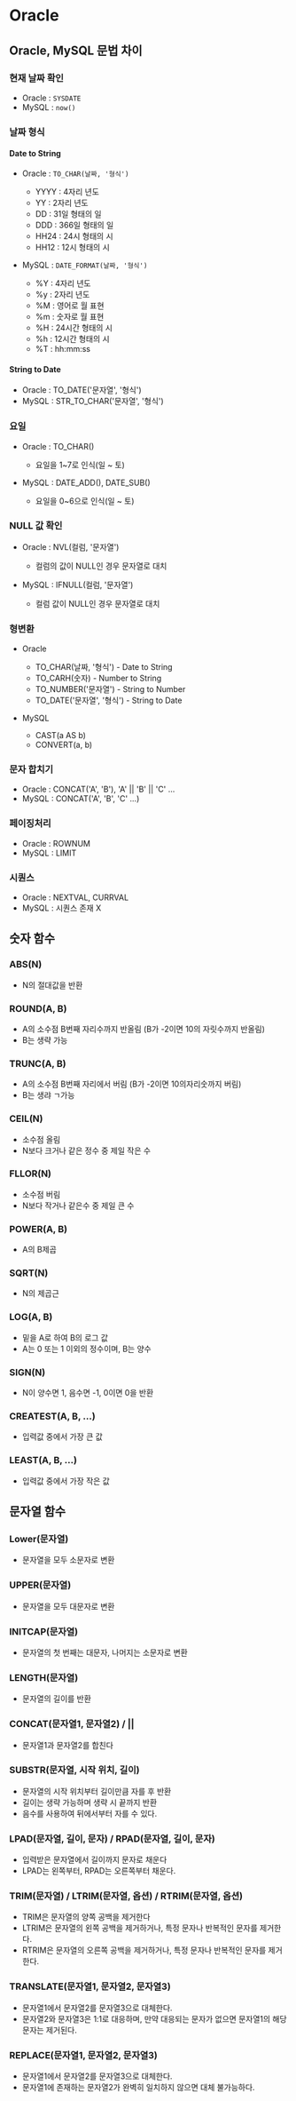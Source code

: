 # Oracle
## Oracle, MySQL 문법 차이
### 현재 날짜 확인
* Oracle : `SYSDATE`
* MySQL : `now()`

### 날짜 형식 
#### Date to String
* Oracle : `TO_CHAR(날짜, '형식')`
  * YYYY : 4자리 년도
  * YY : 2자리 년도
  * DD : 31일 형태의 일
  * DDD : 366일 형태의 일
  * HH24 : 24시 형태의 시
  * HH12 : 12시 형태의 시

* MySQL : `DATE_FORMAT(날짜, '형식')`
  * %Y : 4자리 년도
  * %y : 2자리 년도
  * %M : 영어로 월 표현
  * %m : 숫자로 월 표현
  * %H : 24시간 형태의 시
  * %h : 12시간 형태의 시
  * %T : hh:mm:ss

#### String to Date
* Oracle : TO_DATE('문자열', '형식')
* MySQL : STR_TO_CHAR('문자열', '형식')

### 요일
* Oracle : TO_CHAR()
  * 요일을 1~7로 인식(일 ~ 토)

* MySQL : DATE_ADD(), DATE_SUB()
  * 요일을 0~6으로 인식(일 ~ 토)

### NULL 값 확인
* Oracle : NVL(컬럼, '문자열')
  * 컬럼의 값이 NULL인 경우 문자열로 대치

* MySQL : IFNULL(컬럼, '문자열')
  * 컬럼 값이 NULL인 경우 문자열로 대치

### 형변환
* Oracle
  * TO_CHAR(날짜, '형식') - Date to String
  * TO_CARH(숫자) - Number to String
  * TO_NUMBER('문자열') - String to Number
  * TO_DATE('문자열', '형식') - String to Date

* MySQL
  * CAST(a AS b)
  * CONVERT(a, b)

### 문자 합치기
* Oracle : CONCAT('A', 'B'), 'A' || 'B' || 'C' ...
* MySQL : CONCAT('A', 'B', 'C' ...)

### 페이징처리
* Oracle : ROWNUM
* MySQL : LIMIT

### 시퀀스
* Oracle : NEXTVAL, CURRVAL
* MySQL : 시퀀스 존재 X

## 숫자 함수
### ABS(N)
* N의 절대값을 반환

### ROUND(A, B)
* A의 소수점 B번째 자리수까지 반올림 (B가 -2이면 10의 자릿수까지 반올림)
* B는 생략 가능

### TRUNC(A, B)
* A의 소수점 B번째 자리에서 버림 (B가 -2이면 10의자리숫까지 버림)
* B는 생랴 ㄱ가능

### CEIL(N)
* 소수점 올림
* N보다 크거나 같은 정수 중 제일 작은 수

### FLLOR(N)
* 소수점 버림
* N보다 작거나 같은수 중 제일 큰 수

### POWER(A, B)
* A의 B제곱

### SQRT(N)
* N의 제곱근

### LOG(A, B)
* 밑을 A로 하여 B의 로그 값
* A는 0 또는 1 이외의 정수이며, B는 양수

### SIGN(N)
* N이 양수면 1, 음수면 -1, 0이면 0을 반환

### CREATEST(A, B, ...)
* 입력값 중에서 가장 큰 값

### LEAST(A, B, ...)
* 입력값 중에서 가장 작은 값

## 문자열 함수
### Lower(문자열)
* 문자열을 모두 소문자로 변환

### UPPER(문자열)
* 문자열을 모두 대문자로 변환

### INITCAP(문자열)
* 문자열의 첫 번째는 대문자, 나머지는 소문자로 변환

### LENGTH(문자열)
* 문자열의 길이를 반환

### CONCAT(문자열1, 문자열2) / ||
* 문자열1과 문자열2를 합친다

### SUBSTR(문자열, 시작 위치, 길이)
* 문자열의 시작 위치부터 길이만큼 자를 후 반환
* 길이는 생략 가능하며 생략 시 끝까지 반환
* 음수를 사용하여 뒤에서부터 자를 수 있다.

### LPAD(문자열, 길이, 문자) / RPAD(문자열, 길이, 문자)
* 입력받은 문자열에서 길이까지 문자로 채운다
* LPAD는 왼쪽부터, RPAD는 오른쪽부터 채운다.

### TRIM(문자열) / LTRIM(문자열, 옵션) / RTRIM(문자열, 옵션)
* TRIM은 문자열의 양쪽 공백을 제거한다
* LTRIM은 문자열의 왼쪽 공백을 제거하거나, 특정 문자나 반복적인 문자를 제거한다.
* RTRIM은 문자열의 오른쪽 공백을 제거하거나, 특정 문자나 반복적인 문자를 제거한다.

### TRANSLATE(문자열1, 문자열2, 문자열3)
* 문자열1에서 문자열2를 문자열3으로 대체한다.
* 문자열2와 문자열3은 1:1로 대응하며, 만약 대응되는 문자가 없으면 문자열1의 해당 문자는 제거된다.

### REPLACE(문자열1, 문자열2, 문자열3)
* 문자열1에서 문자열2를 문자열3으로 대체한다.
* 문자열1에 존재하는 문자열2가 완벽히 일치하지 않으면 대체 불가능하다.